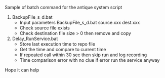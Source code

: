 Sample of batch command for the antique system script
1. BackupFile_s_d.bat
   - Input parameters BackupFile_s_d.bat source.xxx dest.xxx
   - Check source file exists
   - Check destination file size > 0 then remove and copy
2. Delay_RunService.bat
   - Store last execution time to repo file
   - Get the time and compare to current time
   - If repeated call within 30 sec then skip run and log recording
   - Time comparison error with no clue if error run the service anyway

Hope it can help
